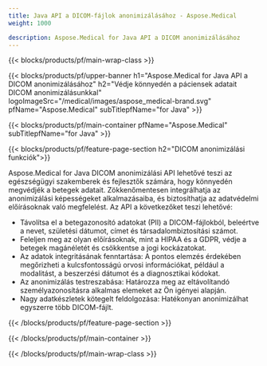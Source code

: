 ```yaml
---
title: Java API a DICOM-fájlok anonimizálásához - Aspose.Medical
weight: 1000

description: Aspose.Medical for Java API a DICOM anonimizálásához 
---
```


{{< blocks/products/pf/main-wrap-class >}}

{{< blocks/products/pf/upper-banner h1="Aspose.Medical for Java API a DICOM anonimizálásához" h2="Védje könnyedén a páciensek adatait DICOM anonimizálásunkkal" logoImageSrc="/medical/images/aspose_medical-brand.svg" pfName="Aspose.Medical" subTitlepfName="for Java" >}}

{{< blocks/products/pf/main-container pfName="Aspose.Medical" subTitlepfName="for Java" >}}

{{< blocks/products/pf/feature-page-section h2="DICOM anonimizálási funkciók">}}

<p>Aspose.Medical for Java DICOM anonimizálási API lehetővé teszi az egészségügyi szakemberek és fejlesztők számára, hogy könnyedén megvédjék a betegek adatait. Zökkenőmentesen integrálhatja az anonimizálási képességeket alkalmazásaiba, és biztosíthatja az adatvédelmi előírásoknak való megfelelést. Az API a következőket teszi lehetővé:</p>

<ul>
<li>Távolítsa el a betegazonosító adatokat (PII) a DICOM-fájlokból, beleértve a nevet, születési dátumot, címet és társadalombiztosítási számot.</li>
<li>Feleljen meg az olyan előírásoknak, mint a HIPAA és a GDPR, védje a betegek magánéletét és csökkentse a jogi kockázatokat.</li>
<li>Az adatok integritásának fenntartása: A pontos elemzés érdekében megőrizheti a kulcsfontosságú orvosi információkat, például a modalitást, a beszerzési dátumot és a diagnosztikai kódokat.</li>
<li>Az anonimizálás testreszabása: Határozza meg az eltávolítandó személyazonosításra alkalmas elemeket az Ön igényei alapján.</li>
<li>Nagy adatkészletek kötegelt feldolgozása: Hatékonyan anonimizálhat egyszerre több DICOM-fájlt.</li>
</ul>

{{< /blocks/products/pf/feature-page-section >}}

{{< /blocks/products/pf/main-container >}}

{{< /blocks/products/pf/main-wrap-class >}}